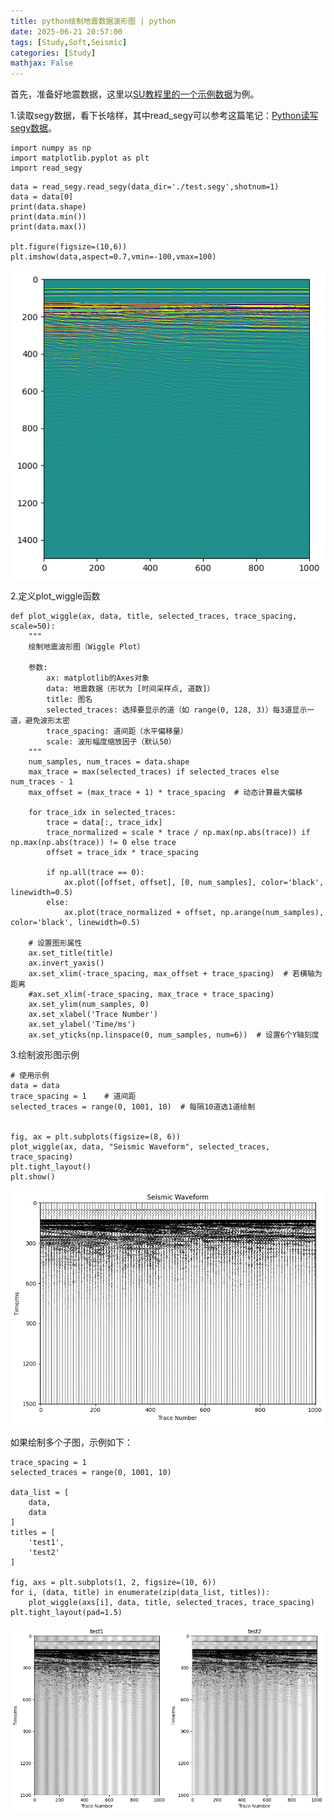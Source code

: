 ```yaml
---
title: python绘制地震数据波形图 | python
date: 2025-06-21 20:57:00
tags: [Study,Soft,Seismic]
categories: [Study]
mathjax: False
---
```




首先，准备好地震数据，这里以[SU教程里的一个示例数据](https://nextcloud.seismic-unix.org/index.php/s/Bc7RgbwiGdCBZ8A)为例。

1.读取segy数据，看下长啥样，其中read_segy可以参考这篇笔记：[Python读写segy数据](https://cocklebur0924.github.io/2024/02/27/Python02_readsegy/)。

```
import numpy as np
import matplotlib.pyplot as plt
import read_segy
```

```
data = read_segy.read_segy(data_dir='./test.segy',shotnum=1)
data = data[0]
print(data.shape)
print(data.min())
print(data.max())

plt.figure(figsize=(10,6))
plt.imshow(data,aspect=0.7,vmin=-100,vmax=100)
```

![test_data](/images/Soft/python06_1.png)

2.定义plot_wiggle函数

```
def plot_wiggle(ax, data, title, selected_traces, trace_spacing, scale=50):
    """
    绘制地震波形图（Wiggle Plot）
    
    参数:
        ax: matplotlib的Axes对象
        data: 地震数据（形状为 [时间采样点, 道数]）
        title: 图名
        selected_traces: 选择要显示的道（如 range(0, 128, 3)）每3道显示一道，避免波形太密
        trace_spacing: 道间距（水平偏移量）
        scale: 波形幅度缩放因子（默认50）
    """
    num_samples, num_traces = data.shape
    max_trace = max(selected_traces) if selected_traces else num_traces - 1
    max_offset = (max_trace + 1) * trace_spacing  # 动态计算最大偏移
    
    for trace_idx in selected_traces:
        trace = data[:, trace_idx]
        trace_normalized = scale * trace / np.max(np.abs(trace)) if np.max(np.abs(trace)) != 0 else trace
        offset = trace_idx * trace_spacing
        
        if np.all(trace == 0):
            ax.plot([offset, offset], [0, num_samples], color='black', linewidth=0.5)
        else:
            ax.plot(trace_normalized + offset, np.arange(num_samples), color='black', linewidth=0.5)
    
    # 设置图形属性
    ax.set_title(title)
    ax.invert_yaxis()  
    ax.set_xlim(-trace_spacing, max_offset + trace_spacing)  # 若横轴为距离
    #ax.set_xlim(-trace_spacing, max_trace + trace_spacing) 
    ax.set_ylim(num_samples, 0)
    ax.set_xlabel('Trace Number')
    ax.set_ylabel('Time/ms')
    ax.set_yticks(np.linspace(0, num_samples, num=6))  # 设置6个Y轴刻度
```

3.绘制波形图示例

```
# 使用示例
data = data
trace_spacing = 1    # 道间距
selected_traces = range(0, 1001, 10)  # 每隔10道选1道绘制


fig, ax = plt.subplots(figsize=(8, 6))
plot_wiggle(ax, data, "Seismic Waveform", selected_traces, trace_spacing)
plt.tight_layout()
plt.show()
```

![test_data](/images/Soft/python06_2.png)

如果绘制多个子图，示例如下：
```
trace_spacing = 1
selected_traces = range(0, 1001, 10)  

data_list = [
    data,
    data
]
titles = [
    'test1',
    'test2'
]

fig, axs = plt.subplots(1, 2, figsize=(10, 6))
for i, (data, title) in enumerate(zip(data_list, titles)):
    plot_wiggle(axs[i], data, title, selected_traces, trace_spacing)
plt.tight_layout(pad=1.5)
```

![test_data](/images/Soft/python06_3.png)